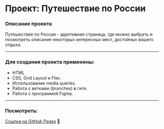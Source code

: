 # Проект: Путешествие по России

### Описание проекта
Путешествие по России - адаптивная страница, где можно выбрать и посмотреть описание некоторых интересных мест, достойных вашего отдыха.      
___

### Для создания проекта применены: 

- HTML
- CSS, Grid Layout и Flex.
- Использование media queries.
- Работа с ветками (branches) в гите.
- Работа с программой Figma.
     
___

### Посмотреть:
[Ссылка на GitHub Pages](https://anilyukina.github.io/russian-travel/) :feet:



